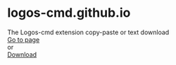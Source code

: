 # logos-cmd.github.io
The Logos-cmd extension copy-paste or text download
<br>
[Go to page](https://)
<br>
or
<br>
[Download](https://)
